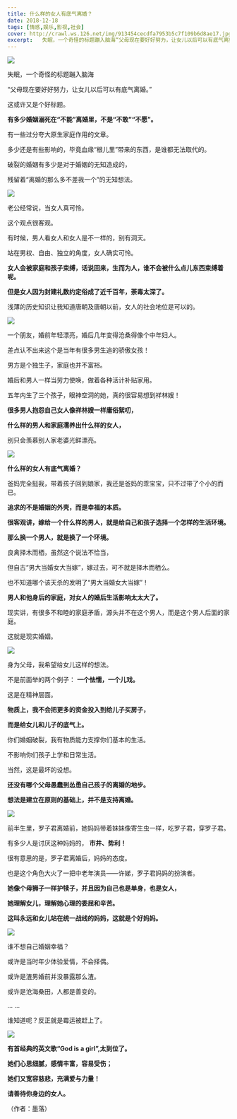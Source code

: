 ```yaml
---
title: 什么样的女人有底气离婚？
date: 2018-12-18
tags: [情感,娱乐,影视,社会]
cover: http://crawl.ws.126.net/img/913454cecdfa7953b5c7f109b6d8ae17.jpg
excerpt:   失眠，一个奇怪的标题蹦入脑海“父母现在要好好努力，让女儿以后可以有底气离婚。”这或许又
---
```

![](http://crawl.ws.126.net/img/913454cecdfa7953b5c7f109b6d8ae17.jpg)  

失眠，一个奇怪的标题蹦入脑海

“父母现在要好好努力，让女儿以后可以有底气离婚。”

这或许又是个好标题。

**有多少婚姻溺死在“不能”离婚里，不是“不敢”“不愿”。**

有一些过分夸大原生家庭作用的文章。

多少还是有些影响的，毕竟血缘“根儿里”带来的东西，是谁都无法取代的。

破裂的婚姻有多少是对于婚姻的无知造成的，

残留着“离婚的那么多不差我一个”的无知想法。

![](http://dingyue.ws.126.net/FOaqmRa1oP2iv1tgMM=LU6l9bSGguV2B=cUhjN3g1vcZ11545123805978.jpg)  

老公经常说，当女人真可怜。

这个观点很客观。

有时候，男人看女人和女人是不一样的，别有洞天。

站在男权、自由、独立的角度，女人确实可怜。

**女人会被家庭和孩子束缚，话说回来，生而为人，谁不会被什么点儿东西束缚着呢。**

**但是女人因为封建礼数约定俗成了近千百年，荼毒太深了。**

浅薄的历史知识让我知道唐朝及唐朝以前，女人的社会地位是可以的。

![](http://crawl.ws.126.net/img/e9ca4779c43dc9ef366143043ffdc4ae.jpg)  

一个朋友，婚前年轻漂亮，婚后几年变得沧桑得像个中年妇人。

差点认不出来这个是当年有很多男生追的骄傲女孩！

男方是个独生子，家庭也并不富裕。

婚后和男人一样当劳力使唤，做着各种活计补贴家用。

五年内生了三个孩子，眼神空洞的她，真的很容易想到祥林嫂！

**很多男人抱怨自己女人像祥林嫂一样庸俗絮叨，**

**什么样的男人和家庭濡养出什么样的女人，**

别只会羡慕别人家老婆光鲜漂亮。

![](http://crawl.ws.126.net/img/cfef4ae9587be9086d99874e3bd11dcb.jpg)  

**什么样的女人有底气离婚？**

爸妈完全挺我，带着孩子回到娘家，我还是爸妈的乖宝宝，只不过带了个小的而已。

**追求的不是婚姻的外壳，而是幸福的本质。**

**很客观讲，嫁给一个什么样的男人，就是给自己和孩子选择一个怎样的生活环境。**

**那么换一个男人，就是换了一个环境。**

良禽择木而栖，虽然这个说法不恰当，

但自古“男大当婚女大当嫁”，嫁过去，可不就是择木而栖么。

也不知道哪个该天杀的发明了“男大当婚女大当嫁”！

**男人和他身后的家庭，对女人的婚后生活影响太太大了。**

现实讲，有很多不和睦的家庭矛盾，源头并不在这个男人，而是这个男人后面的家庭。

这就是现实婚姻。

![](http://dingyue.ws.126.net/SdjHs1ycRJAFz=MzxyL2lp2U6lytcD4Yx0SIcQcUhHT5s1545123805979.jpg)  

身为父母，我希望给女儿这样的想法。

不是前面举的两个例子： **一个怯懦，一个儿戏。**

这是在精神层面。

**物质上，我不会把更多的资金投入到给儿子买房子，**

**而是给女儿和儿子的底气上。**

你们婚姻破裂，我有物质能力支撑你们基本的生活。

不影响你们孩子上学和日常生活。

当然，这是最坏的设想。

**还没有哪个父母愚蠢到怂恿自己孩子的离婚的地步。**

**想法是建立在原则的基础上，并不是支持离婚。**

![](http://crawl.ws.126.net/img/c125411c47db2b74d4925073f11548f7.jpg)  

前半生里，罗子君离婚前，她妈妈带着妹妹像寄生虫一样，吃罗子君，穿罗子君。

有多少人是讨厌这种妈妈的， **市井、势利！**

很有意思的是，罗子君离婚后，妈妈的态度。

也是这个角色大火了一把中老年演员——许娣，罗子君妈妈的扮演者。

**她像个母狮子一样护犊子，并且因为自己也是单身，也是女人，**

**她理解女儿，理解她心理的委屈和辛苦。**

**这叫永远和女儿站在统一战线的妈妈，这就是个好妈妈。**

![](http://crawl.ws.126.net/img/43709e9eadd3bce6e5319d5e290fa7e1.jpg)  

谁不想自己婚姻幸福？

或许是当时年少体验爱情，不会择偶。

或许是渣男婚前并没暴露那么渣。

或许是沧海桑田，人都是善变的。

... ...

谁知道呢？反正就是霉运被赶上了。

![](http://crawl.ws.126.net/img/1b3deffc253cb97cf23b4eb8a8ffad17.jpg)  

**有首经典的英文歌“God is a girl”,太到位了。**

**她们心思细腻，感情丰富，容易受伤；**

**她们又宽容慈悲，充满爱与力量！**

**请善待你身边的女人。**

（作者：墨落）


